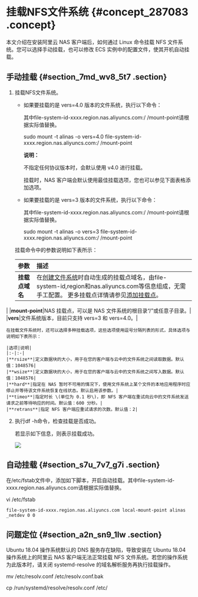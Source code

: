 # 挂载NFS文件系统 {#concept_287083 .concept}

本文介绍在安装阿里云 NAS 客户端后，如何通过 Linux 命令挂载 NFS 文件系统。您可以选择手动挂载，也可以修改 ECS 实例中的配置文件，使其开机自动挂载。

## 手动挂载 {#section_7md_wv8_5t7 .section}

1.  挂载NFS文件系统。

    -   如果要挂载的是 vers=4.0 版本的文件系统，执行以下命令：

        其中file-system-id-xxxx.region.nas.aliyuncs.com:/ /mount-point请根据实际值替换。

        sudo mount -t alinas -o vers=4.0 file-system-id-xxxx.region.nas.aliyuncs.com:/ /mount-point

        **说明：** 

        不指定任何协议版本时，会默认使用 v4.0 进行挂载。

        挂载时，NAS 客户端会默认使用最佳挂载选项，您也可以参见下面表格添加选项。

    -   如果要挂载的是 vers=3 版本的文件系统，执行以下命令：

        其中file-system-id-xxxx.region.nas.aliyuncs.com:/ /mount-point请根据实际值替换。

        sudo mount -t alinas -o vers=3 file-system-id-xxxx.region.nas.aliyuncs.com:/ /mount-point

    挂载命令中的参数说明如下表所示：

    |参数|描述|
    |:-|:-|
    |**挂载点域名**|在[创建文件系统](../../../../cn.zh-CN/快速配置指南/创建文件系统.md#)时自动生成的挂载点域名，由file-system-id,region和nas.aliyuncs.com等信息组成，无需手工配置。 更多挂载点详情请参见[添加挂载点](../../../../cn.zh-CN/快速配置指南/添加挂载点.md#)。

 |
    |**mount-point**|NAS 挂载点，可以是 NAS 文件系统的根目录“/”或任意子目录。|
    |**vers**|文件系统版本，目前只支持 vers=3 和 vers=4.0。|

    在挂载文件系统时，还可以选择多种挂载选项，这些选项使用逗号分隔列表的形式，具体选项与说明如下表所示：

    |选项|说明|
    |:-|:-|
    |**rsize**|定义数据块的大小，用于在您的客户端与云中的文件系统之间读取数据。默认值：1048576|
    |**wsize**|定义数据块的大小，用于在您的客户端与云中的文件系统之间写入数据。默认值：1048576|
    |**hard**|指定在 NAS 暂时不可用的情况下，使用文件系统上某个文件的本地应用程序时应停止并等待该文件系统恢复在线状态。默认启用该参数。|
    |**timeo**|指定时长 \(单位为 0.1 秒\)，即 NFS 客户端在重试向云中的文件系统发送请求之前等待响应的时间。默认值：600 分秒。|
    |**retrans**|指定 NFS 客户端应重试请求的次数。默认值：2|

2.  执行df -h命令，检查挂载是否成功。

    若显示如下信息，则表示挂载成功。

    ![](http://static-aliyun-doc.oss-cn-hangzhou.aliyuncs.com/assets/img/236142/155867892147837_zh-CN.png)


## 自动挂载 {#section_s7u_7v7_g7i .section}

在/etc/fstab文件中，添加如下脚本，开启自动挂载。其中file-system-id-xxxx.region.nas.aliyuncs.com请根据实际值替换。

 vi /etc/fstab 

``` {#codeblock_61t_yco_ld8}
file-system-id-xxxx.region.nas.aliyuncs.com local-mount-point alinas _netdev 0 0
```

## 问题定位 {#section_a2n_sn9_1lw .section}

Ubuntu 18.04 操作系统默认的 DNS 服务存在缺陷，导致安装在 Ubuntu 18.04 操作系统上的阿里云 NAS 客户端无法正常挂载 NFS 文件系统。若您的操作系统为此版本时，请关闭 systemd-resolve 的域名解析服务再执行挂载操作。

mv /etc/resolv.conf /etc/resolv.conf.bak

cp /run/systemd/resolve/resolv.conf /etc/

